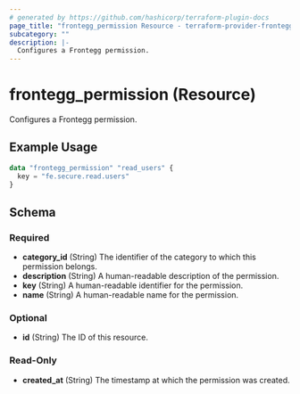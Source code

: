 ```yaml
---
# generated by https://github.com/hashicorp/terraform-plugin-docs
page_title: "frontegg_permission Resource - terraform-provider-frontegg"
subcategory: ""
description: |-
  Configures a Frontegg permission.
---
```


# frontegg_permission (Resource)

Configures a Frontegg permission.

## Example Usage

```terraform
data "frontegg_permission" "read_users" {
  key = "fe.secure.read.users"
}
```

<!-- schema generated by tfplugindocs -->
## Schema

### Required

- **category_id** (String) The identifier of the category to which this permission belongs.
- **description** (String) A human-readable description of the permission.
- **key** (String) A human-readable identifier for the permission.
- **name** (String) A human-readable name for the permission.

### Optional

- **id** (String) The ID of this resource.

### Read-Only

- **created_at** (String) The timestamp at which the permission was created.


